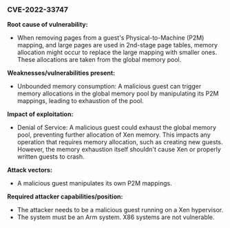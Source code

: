 ### CVE-2022-33747
**Root cause of vulnerability:**
- When removing pages from a guest's Physical-to-Machine (P2M) mapping, and large pages are used in 2nd-stage page tables, memory allocation might occur to replace the large mapping with smaller ones. These allocations are taken from the global memory pool.

**Weaknesses/vulnerabilities present:**
- Unbounded memory consumption: A malicious guest can trigger memory allocations in the global memory pool by manipulating its P2M mappings, leading to exhaustion of the pool.

**Impact of exploitation:**
- Denial of Service: A malicious guest could exhaust the global memory pool, preventing further allocation of Xen memory. This impacts any operation that requires memory allocation, such as creating new guests. However, the memory exhaustion itself shouldn't cause Xen or properly written guests to crash.

**Attack vectors:**
- A malicious guest manipulates its own P2M mappings.

**Required attacker capabilities/position:**
- The attacker needs to be a malicious guest running on a Xen hypervisor.
- The system must be an Arm system. X86 systems are not vulnerable.